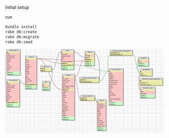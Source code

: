 Initial setup

run
```
bundle install
rake db:create
rake db:migrate
rake db:seed
```

![GitHub Logo](090414_Weintervene.png)
